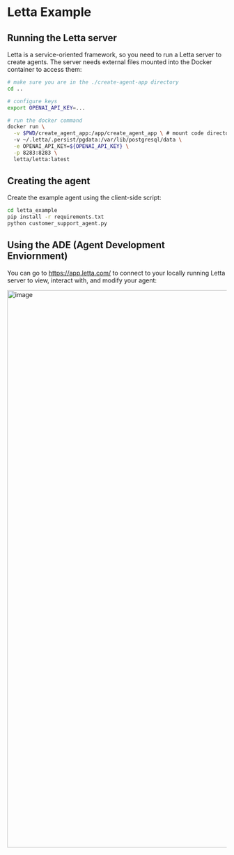 # Letta Example

## Running the Letta server 
Letta is a service-oriented framework, so you need to run a Letta server to create agents. The server needs external files mounted into the Docker container to access them: 
```sh
# make sure you are in the ./create-agent-app directory
cd .. 

# configure keys 
export OPENAI_API_KEY=...

# run the docker command 
docker run \
  -v $PWD/create_agent_app:/app/create_agent_app \ # mount code directory
  -v ~/.letta/.persist/pgdata:/var/lib/postgresql/data \
  -e OPENAI_API_KEY=${OPENAI_API_KEY} \
  -p 8283:8283 \
  letta/letta:latest
```

## Creating the agent 
Create the example agent using the client-side script: 
```sh
cd letta_example
pip install -r requirements.txt
python customer_support_agent.py
```

## Using the ADE (Agent Development Enviornment) 
You can go to https://app.letta.com/ to connect to your locally running Letta server to view, interact with, and modify your agent: 

<img width="1279" alt="image" src="https://github.com/user-attachments/assets/b66dc912-3c28-467e-b9bb-2b677617bd7d" />

